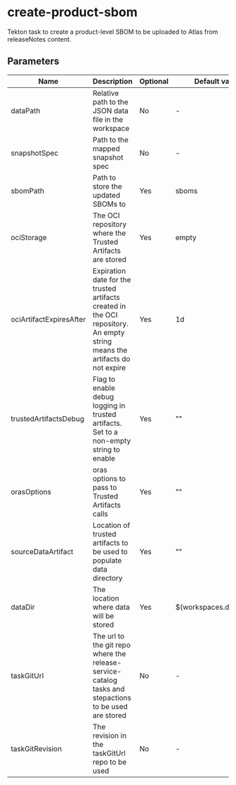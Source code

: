 # create-product-sbom

Tekton task to create a product-level SBOM to be uploaded to Atlas from
releaseNotes content.

## Parameters

| Name                    | Description                                                                                                                | Optional | Default value           |
|-------------------------|----------------------------------------------------------------------------------------------------------------------------|----------|-------------------------|
| dataPath                | Relative path to the JSON data file in the workspace                                                                       | No       | -                       |
| snapshotSpec            | Path to the mapped snapshot spec                                                                                           | No       | -                       |
| sbomPath                | Path to store the updated SBOMs to                                                                                         | Yes      | sboms                   |
| ociStorage              | The OCI repository where the Trusted Artifacts are stored                                                                  | Yes      | empty                   |
| ociArtifactExpiresAfter | Expiration date for the trusted artifacts created in the OCI repository. An empty string means the artifacts do not expire | Yes      | 1d                      |
| trustedArtifactsDebug   | Flag to enable debug logging in trusted artifacts. Set to a non-empty string to enable                                     | Yes      | ""                      |
| orasOptions             | oras options to pass to Trusted Artifacts calls                                                                            | Yes      | ""                      |
| sourceDataArtifact      | Location of trusted artifacts to be used to populate data directory                                                        | Yes      | ""                      |
| dataDir                 | The location where data will be stored                                                                                     | Yes      | $(workspaces.data.path) |
| taskGitUrl              | The url to the git repo where the release-service-catalog tasks and stepactions to be used are stored                      | No       | -                       |
| taskGitRevision         | The revision in the taskGitUrl repo to be used                                                                             | No       | -                       |
